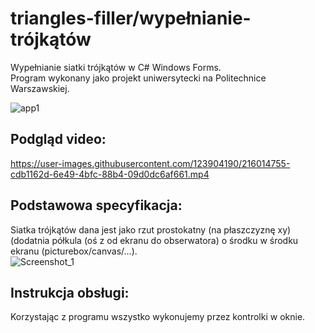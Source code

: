 # triangles-filler/wypełnianie-trójkątów
Wypełnianie siatki trójkątów w C# Windows Forms. <br/>
Program wykonany jako projekt uniwersytecki na Politechnice Warszawskiej.

![app1](https://user-images.githubusercontent.com/123904190/216015025-32ba3a13-f849-41b4-a40a-07f5b3110160.png)

## Podgląd video:

https://user-images.githubusercontent.com/123904190/216014755-cdb1162d-6e49-4bfc-88b4-09d0dc6af661.mp4

## Podstawowa specyfikacja:
Siatka trójkątów dana jest jako rzut prostokatny (na płaszczyznę xy)(dodatnia półkula (oś z od ekranu do obserwatora) o środku w środku ekranu (picturebox/canvas/...).
<br/>
![Screenshot_1](https://user-images.githubusercontent.com/123904190/216023634-4c371079-9b84-45fa-bad3-b4f5c003d941.png)
<br/>

## Instrukcja obsługi:
Korzystając z programu wszystko wykonujemy przez kontrolki w oknie.
